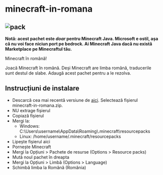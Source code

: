 # minecraft-in-romana

![pack](https://user-images.githubusercontent.com/74449186/137755503-8a5a0b34-1d68-42e5-b180-fa3e10cc4b8c.png)
---
**Notă: acest pachet este _doar_ pentru Minecraft Java. Microsoft e ostil, așa că nu voi face niciun port pe bedrock. Ai Minecraft Java dacă nu există Marketplace pe Minecraftul tău.**

Minecraft în română!

Joacă Minecraft în română. Deși Minecraft are limba română, traducerile sunt destul de slabe. Adaugă acest pachet pentru a le rezolva.

## Instrucțiuni de instalare
* Descarcă cea mai recentă versiune de [aici](https://github.com/Gugalcrom-net/minecraft-in-romana/releases). Selectează fișierul minecraft-in-romana.zip.
* NU extrage fișierul
* Copiază fișierul
* Mergi la:
  * Windows: C:\Users\username\AppData\Roaming\\.minecraft\resourcepacks
  * Linux: /home/username/.minecraft/resourcepacks
* Lipește fișierul aici
* Pornește Minecraft
* Mergi la Opțiuni > Pachete de resurse (Options > Resource packs)
* Mutâ noul pachet în dreapta
* Mergi la Opțiuni > Limbă (Options > Language)
* Schimbă limba la Română (România)
